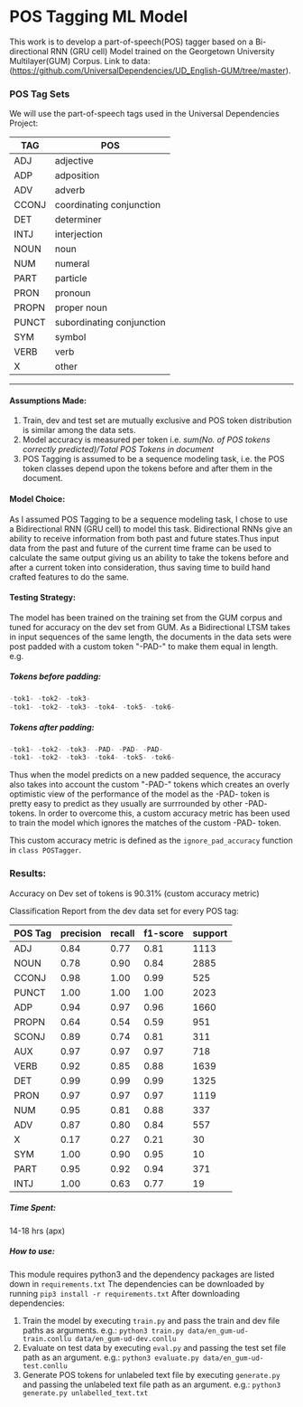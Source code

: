 # POS Tagging ML Model
This work is to develop a part-of-speech(POS) tagger based on a Bi-directional RNN (GRU cell) Model trained on the Georgetown University Multilayer(GUM) Corpus.
Link to data: (https://github.com/UniversalDependencies/UD_English-GUM/tree/master).
### POS Tag Sets
We will use the part-of-speech tags used in the Universal Dependencies Project:

|TAG|POS|
|---|---|
|ADJ|adjective|
|ADP|adposition|
|ADV|adverb|
|CCONJ|coordinating conjunction|
|DET|determiner|
|INTJ|interjection|
|NOUN|noun|
|NUM|numeral|
|PART|particle|
|PRON|pronoun|
|PROPN|proper noun|
|PUNCT|subordinating conjunction|
|SYM|symbol|
|VERB|verb|
|X|other|

--------------------------------
#### Assumptions Made:
1. Train, dev and test set are mutually exclusive and POS token distribution is similar among the data sets.
2. Model accuracy is measured per token i.e. *sum(No. of POS tokens correctly predicted)/Total POS Tokens in document*
3. POS Tagging is assumed to be a sequence modeling task, i.e. the POS token classes depend upon the tokens before and after them in the document.

#### Model Choice:
As I assumed POS Tagging to be a sequence modeling task, I chose to use a Bidirectional RNN (GRU cell) to model this task. Bidirectional RNNs give an ability to receive information from both past and future states.Thus input data from the past and future of the current time frame can be used to calculate the same output giving us an ability to take the tokens before and after a current token into consideration, thus saving time to build hand crafted features to do the same.

#### Testing Strategy:
The model has been trained on the training set from the GUM corpus and tuned for accuracy on the dev set from GUM.
As a Bidirectional LTSM takes in input sequences of the same length, the documents in the data sets were post padded with a custom token "-PAD-" to make them equal in length.
e.g.

##### Tokens before padding:

```python
-tok1- -tok2- -tok3-
-tok1- -tok2- -tok3- -tok4- -tok5- -tok6-
```
##### Tokens after padding:

```python
-tok1- -tok2- -tok3- -PAD- -PAD- -PAD-
-tok1- -tok2- -tok3- -tok4- -tok5- -tok6-
```

Thus when the model predicts on a new padded sequence, the accuracy also takes into account the custom "-PAD-" tokens which creates an overly optimistic view of the performance of the model as the -PAD- token is pretty easy to predict as they usually are surrrounded by other -PAD- tokens.
In order to overcome this, a custom accuracy metric has been used to train the model which ignores the matches of the custom -PAD- token.

This custom accuracy metric is defined as the ```ignore_pad_accuracy``` function in ```class POSTagger```.

### Results:

Accuracy on Dev set of tokens is 90.31% (custom accuracy metric)

Classification Report from the dev data set for every POS tag:

|POS Tag|precision|recall|f1-score|support|
|-------|---------|------|--------|-------|
|ADJ|0.84|0.77|0.81|1113|
|NOUN|0.78|0.90|0.84|2885|
|CCONJ|0.98|1.00|0.99|525|
|PUNCT|1.00|1.00|1.00|2023|
|ADP|0.94|0.97|0.96|1660|
|PROPN|0.64|0.54|0.59|951|
|SCONJ|0.89|0.74|0.81|311|
|AUX|0.97|0.97|0.97|718|
|VERB|0.92|0.85|0.88|1639|
|DET|0.99|0.99|0.99|1325|
|PRON|0.97|0.97|0.97|1119|
|NUM|0.95|0.81|0.88|337|
|ADV|0.87|0.80|0.84|557|
|X|0.17|0.27|0.21|30|
|SYM|1.00|0.90|0.95|10|
|PART|0.95|0.92|0.94|371|
|INTJ|1.00|0.63|0.77|19|

##### Time Spent: 
14-18 hrs (apx)

##### How to use:
This module requires python3 and the dependency packages are listed down in ```requirements.txt```
The dependencies can be downloaded by running ```pip3 install -r requirements.txt```
After downloading dependencies:
1. Train the model by executing ```train.py``` and pass the train and dev file paths as arguments. e.g.:
    ```python3 train.py data/en_gum-ud-train.conllu data/en_gum-ud-dev.conllu```
2. Evaluate on test data by executing ```eval.py``` and passing the test set file path as an argument. e.g.:
    ```python3 evaluate.py data/en_gum-ud-test.conllu```
3. Generate POS tokens for unlabeled text file by executing ```generate.py``` and passing the unlabeled text file path as an argument. e.g.:
    ```python3 generate.py unlabelled_text.txt```
